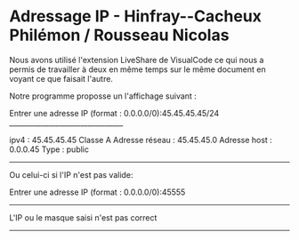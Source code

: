 # Adressage IP - Hinfray--Cacheux Philémon / Rousseau Nicolas

Nous avons utilisé l'extension LiveShare de VisualCode ce qui nous a permis de travailler à deux en même temps sur 
le même document en voyant ce que faisait l'autre.


Notre programme proposse un l'affichage suivant :

Entrer une adresse IP (format : 0.0.0.0/0):45.45.45.45/24
\________________________________

ipv4 : 45.45.45.45
Classe A
Adresse réseau : 45.45.45.0
Adresse host : 0.0.0.45
Type : public
________________________________


Ou celui-ci si l'IP n'est pas valide: 

Entrer une adresse IP (format : 0.0.0.0/0):45555
________________________________
L'IP ou le masque saisi n'est pas correct
________________________________
